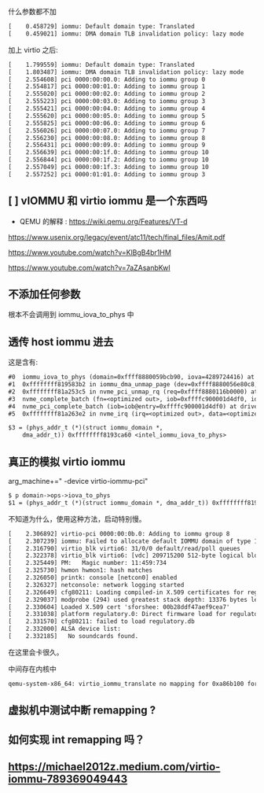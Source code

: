 什么参数都不加
```txt
[    0.458729] iommu: Default domain type: Translated
[    0.459021] iommu: DMA domain TLB invalidation policy: lazy mode
```

加上 virtio 之后:
```txt
[    1.799559] iommu: Default domain type: Translated
[    1.803487] iommu: DMA domain TLB invalidation policy: lazy mode
[    2.554608] pci 0000:00:00.0: Adding to iommu group 0
[    2.554817] pci 0000:00:01.0: Adding to iommu group 1
[    2.555020] pci 0000:00:02.0: Adding to iommu group 2
[    2.555223] pci 0000:00:03.0: Adding to iommu group 3
[    2.555421] pci 0000:00:04.0: Adding to iommu group 4
[    2.555620] pci 0000:00:05.0: Adding to iommu group 5
[    2.555825] pci 0000:00:06.0: Adding to iommu group 6
[    2.556026] pci 0000:00:07.0: Adding to iommu group 7
[    2.556230] pci 0000:00:08.0: Adding to iommu group 8
[    2.556431] pci 0000:00:09.0: Adding to iommu group 9
[    2.556639] pci 0000:00:1f.0: Adding to iommu group 10
[    2.556844] pci 0000:00:1f.2: Adding to iommu group 10
[    2.557049] pci 0000:00:1f.3: Adding to iommu group 10
[    2.557252] pci 0000:01:01.0: Adding to iommu group 3
```

## [ ] vIOMMU 和 virtio iommu 是一个东西吗
- QEMU 的解释 : https://wiki.qemu.org/Features/VT-d


https://www.usenix.org/legacy/event/atc11/tech/final_files/Amit.pdf


https://www.youtube.com/watch?v=KlBgB4br1HM

https://www.youtube.com/watch?v=7aZAsanbKwI

## 不添加任何参数
根本不会调用到 iommu_iova_to_phys 中

## 透传 host iommu 进去

这是含有:
```txt
#0  iommu_iova_to_phys (domain=0xffff8880059bcb90, iova=4289724416) at drivers/iommu/iommu.c:2280
#1  0xffffffff819583b2 in iommu_dma_unmap_page (dev=0xffff8880056e80c8, dma_handle=4289724416, size=131072, dir=DMA_FROM_DEVICE, attrs=0) at drivers/iommu/dma-iommu.c:1045
#2  0xffffffff81a253c5 in nvme_pci_unmap_rq (req=0xffff8880116b0000) at drivers/nvme/host/pci.c:975
#3  nvme_complete_batch (fn=<optimized out>, iob=0xffffc900001d4df0, iob@entry=0xffffc900001d4dc8) at drivers/nvme/host/nvme.h:732
#4  nvme_pci_complete_batch (iob=iob@entry=0xffffc900001d4df0) at drivers/nvme/host/pci.c:986
#5  0xffffffff81a263e2 in nvme_irq (irq=<optimized out>, data=<optimized out>) at drivers/nvme/host/pci.c:1087
```

```txt
$3 = (phys_addr_t (*)(struct iommu_domain *,
    dma_addr_t)) 0xffffffff8193ca60 <intel_iommu_iova_to_phys>
```


## 真正的模拟 virtio iommu

arg_machine+=" -device virtio-iommu-pci"

```txt
$ p domain->ops->iova_to_phys
$1 = (phys_addr_t (*)(struct iommu_domain *, dma_addr_t)) 0xffffffff8195be70 <viommu_iova_to_phys>
```

不知道为什么，使用这种方法，启动特别慢。
```txt
[    2.306892] virtio-pci 0000:00:0b.0: Adding to iommu group 8
[    2.307239] iommu: Failed to allocate default IOMMU domain of type 11 for group (null) - Falling back to IOMMU_DOMAIN_DMA
[    2.316790] virtio_blk virtio6: 31/0/0 default/read/poll queues
[    2.322378] virtio_blk virtio6: [vdc] 209715200 512-byte logical blocks (107 GB/100 GiB)
[    2.325449] PM:   Magic number: 11:459:734
[    2.325730] hwmon hwmon1: hash matches
[    2.326050] printk: console [netcon0] enabled
[    2.326327] netconsole: network logging started
[    2.326649] cfg80211: Loading compiled-in X.509 certificates for regulatory database
[    2.329037] modprobe (294) used greatest stack depth: 13376 bytes left
[    2.330604] Loaded X.509 cert 'sforshee: 00b28ddf47aef9cea7'
[    2.331038] platform regulatory.0: Direct firmware load for regulatory.db failed with error -2
[    2.331570] cfg80211: failed to load regulatory.db
[    2.332000] ALSA device list:
[    2.332185]   No soundcards found.
```
在这里会卡很久。

中间存在内核中
```txt
qemu-system-x86_64: virtio_iommu_translate no mapping for 0xa86b100 for sid=32
```

## 虚拟机中测试中断 remapping ?


## 如何实现 int remapping 吗？


## https://michael2012z.medium.com/virtio-iommu-789369049443

